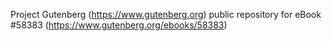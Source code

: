 Project Gutenberg (https://www.gutenberg.org) public repository for eBook #58383 (https://www.gutenberg.org/ebooks/58383)
